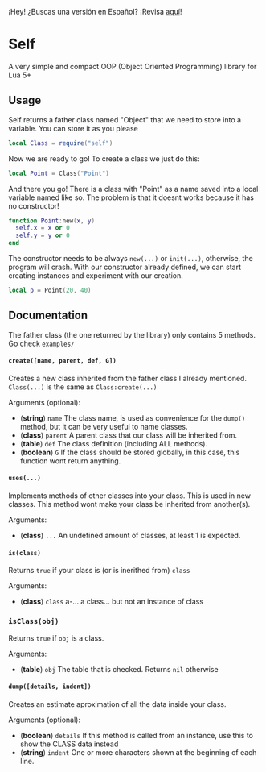 ¡Hey! ¿Buscas una versión en Español? ¡Revisa [aquí](https://github.com/M1que4s/Self/blob/master/README_es.md)!

# Self

A very simple and compact OOP (Object Oriented Programming) library for Lua 5+

## Usage

Self returns a father class named "Object" that we need to store into a variable. You can store it as you please

```lua
local Class = require("self")
```

Now we are ready to go! To create a class we just do this:

```lua
local Point = Class("Point")
```

And there you go! There is a class with "Point" as a name saved into a local variable named like so.
The problem is that it doesnt works because it has no constructor!

```lua
function Point:new(x, y)
  self.x = x or 0
  self.y = y or 0
end
```

The constructor needs to be always `new(...)` or `init(...)`, otherwise, the program will crash.
With our constructor already defined, we can start creating instances and experiment with our creation.

```lua
local p = Point(20, 40)
```

## Documentation

The father class (the one returned by the library) only contains 5 methods. Go check `examples/`

#### `create([name, parent, def, G])`

Creates a new class inherited from the father class I already mentioned. `Class(...)` is the same as `Class:create(...)`

Arguments (optional):

 - (__string__)  `name`   The class name, is used as convenience for the `dump()` method, but it can be very useful to name classes.
 - (__class__)   `parent` A parent class that our class will be inherited from.
 - (__table__)   `def`    The class definition (including ALL methods).
 - (__boolean__) `G`      If the class should be stored globally, in this case, this function wont return anything.

#### `uses(...)`

Implements methods of other classes into your class. This is used in new classes. This method wont make your class be inherited from another(s).

Arguments:

 - (__class__) `...` An undefined amount of classes, at least 1 is expected.

#### `is(class)`

Returns `true` if your class is (or is inerithed from) `class`

Arguments:

 - (__class__) `class` a-... a class... but not an instance of class

### `isClass(obj)`

Returns `true` if `obj` is a class.

Arguments:

 - (__table__) `obj` The table that is checked. Returns `nil` otherwise

#### `dump([details, indent])`

Creates an estimate aproximation of all the data inside your class.

Arguments (optional):

 - (__boolean__) `details` If this method is called from an instance, use this to show the CLASS data instead
 - (__string__)  `indent` One or more characters shown at the beginning of each line.
